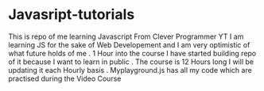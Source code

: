 # Javasript-tutorials
This is repo of me learning Javascript From Clever Programmer YT
I am learning JS for the sake of Web Developement and I am very optimistic of what future holds of me .
1 Hour into the course I have started building repo of it because I want to learn in public .
The course is 12 Hours long
I will be updating it each Hourly basis .
Myplayground.js has all my code which are practised during the Video Course
